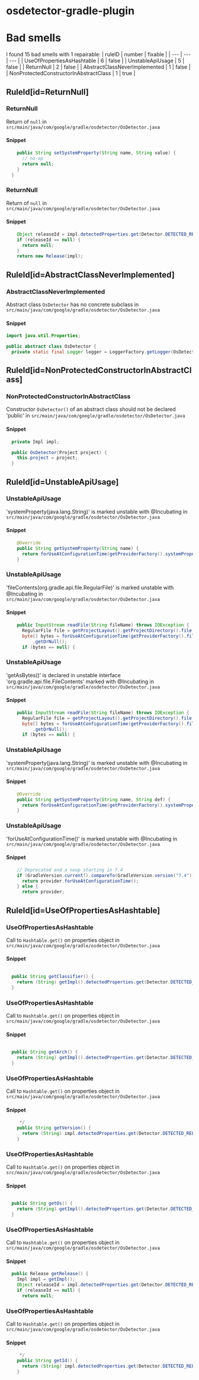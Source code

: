 # osdetector-gradle-plugin 
 
# Bad smells
I found 15 bad smells with 1 repairable:
| ruleID | number | fixable |
| --- | --- | --- |
| UseOfPropertiesAsHashtable | 6 | false |
| UnstableApiUsage | 5 | false |
| ReturnNull | 2 | false |
| AbstractClassNeverImplemented | 1 | false |
| NonProtectedConstructorInAbstractClass | 1 | true |
## RuleId[id=ReturnNull]
### ReturnNull
Return of `null`
in `src/main/java/com/google/gradle/osdetector/OsDetector.java`
#### Snippet
```java
    public String setSystemProperty(String name, String value) {
      // no-op
      return null;
    }
  }
```

### ReturnNull
Return of `null`
in `src/main/java/com/google/gradle/osdetector/OsDetector.java`
#### Snippet
```java
    Object releaseId = impl.detectedProperties.get(Detector.DETECTED_RELEASE);
    if (releaseId == null) {
      return null;
    }
    return new Release(impl);
```

## RuleId[id=AbstractClassNeverImplemented]
### AbstractClassNeverImplemented
Abstract class `OsDetector` has no concrete subclass
in `src/main/java/com/google/gradle/osdetector/OsDetector.java`
#### Snippet
```java
import java.util.Properties;

public abstract class OsDetector {
  private static final Logger logger = LoggerFactory.getLogger(OsDetector.class.getName());

```

## RuleId[id=NonProtectedConstructorInAbstractClass]
### NonProtectedConstructorInAbstractClass
Constructor `OsDetector()` of an abstract class should not be declared 'public'
in `src/main/java/com/google/gradle/osdetector/OsDetector.java`
#### Snippet
```java
  private Impl impl;

  public OsDetector(Project project) {
    this.project = project;
  }
```

## RuleId[id=UnstableApiUsage]
### UnstableApiUsage
'systemProperty(java.lang.String)' is marked unstable with @Incubating
in `src/main/java/com/google/gradle/osdetector/OsDetector.java`
#### Snippet
```java
    @Override
    public String getSystemProperty(String name) {
      return forUseAtConfigurationTime(getProviderFactory().systemProperty(name)).getOrNull();
    }

```

### UnstableApiUsage
'fileContents(org.gradle.api.file.RegularFile)' is marked unstable with @Incubating
in `src/main/java/com/google/gradle/osdetector/OsDetector.java`
#### Snippet
```java
    public InputStream readFile(String fileName) throws IOException {
      RegularFile file = getProjectLayout().getProjectDirectory().file(fileName);
      byte[] bytes = forUseAtConfigurationTime(getProviderFactory().fileContents(file).getAsBytes())
          .getOrNull();
      if (bytes == null) {
```

### UnstableApiUsage
'getAsBytes()' is declared in unstable interface 'org.gradle.api.file.FileContents' marked with @Incubating
in `src/main/java/com/google/gradle/osdetector/OsDetector.java`
#### Snippet
```java
    public InputStream readFile(String fileName) throws IOException {
      RegularFile file = getProjectLayout().getProjectDirectory().file(fileName);
      byte[] bytes = forUseAtConfigurationTime(getProviderFactory().fileContents(file).getAsBytes())
          .getOrNull();
      if (bytes == null) {
```

### UnstableApiUsage
'systemProperty(java.lang.String)' is marked unstable with @Incubating
in `src/main/java/com/google/gradle/osdetector/OsDetector.java`
#### Snippet
```java
    @Override
    public String getSystemProperty(String name, String def) {
      return forUseAtConfigurationTime(getProviderFactory().systemProperty(name)).getOrElse(def);
    }

```

### UnstableApiUsage
'forUseAtConfigurationTime()' is marked unstable with @Incubating
in `src/main/java/com/google/gradle/osdetector/OsDetector.java`
#### Snippet
```java
    // Deprecated and a noop starting in 7.4
    if (GradleVersion.current().compareTo(GradleVersion.version("7.4")) < 0) {
      return provider.forUseAtConfigurationTime();
    } else {
      return provider;
```

## RuleId[id=UseOfPropertiesAsHashtable]
### UseOfPropertiesAsHashtable
Call to `Hashtable.get()` on properties object
in `src/main/java/com/google/gradle/osdetector/OsDetector.java`
#### Snippet
```java

  public String getClassifier() {
    return (String) getImpl().detectedProperties.get(Detector.DETECTED_CLASSIFIER);
  }

```

### UseOfPropertiesAsHashtable
Call to `Hashtable.get()` on properties object
in `src/main/java/com/google/gradle/osdetector/OsDetector.java`
#### Snippet
```java

  public String getArch() {
    return (String) getImpl().detectedProperties.get(Detector.DETECTED_ARCH);
  }

```

### UseOfPropertiesAsHashtable
Call to `Hashtable.get()` on properties object
in `src/main/java/com/google/gradle/osdetector/OsDetector.java`
#### Snippet
```java
     */
    public String getVersion() {
      return (String) impl.detectedProperties.get(Detector.DETECTED_RELEASE_VERSION);
    }

```

### UseOfPropertiesAsHashtable
Call to `Hashtable.get()` on properties object
in `src/main/java/com/google/gradle/osdetector/OsDetector.java`
#### Snippet
```java

  public String getOs() {
    return (String) getImpl().detectedProperties.get(Detector.DETECTED_NAME);
  }

```

### UseOfPropertiesAsHashtable
Call to `Hashtable.get()` on properties object
in `src/main/java/com/google/gradle/osdetector/OsDetector.java`
#### Snippet
```java
  public Release getRelease() {
    Impl impl = getImpl();
    Object releaseId = impl.detectedProperties.get(Detector.DETECTED_RELEASE);
    if (releaseId == null) {
      return null;
```

### UseOfPropertiesAsHashtable
Call to `Hashtable.get()` on properties object
in `src/main/java/com/google/gradle/osdetector/OsDetector.java`
#### Snippet
```java
     */
    public String getId() {
      return (String) impl.detectedProperties.get(Detector.DETECTED_RELEASE);
    }

```

